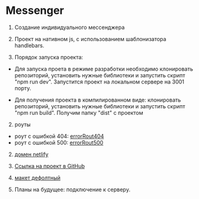 # Messenger


1. Создание индивидуального мессенджера

2. Проект на нативном js, с использованием шаблонизатора handlebars.

2. Порядок запуска проекта:

- Для запуска проета в режиме разработки необходимо клонировать репозиторий, установить нужные библиотеки и запустить скрипт "npm run dev".
  Запустится проект на локальном сервере на 3001 порту.

- Для получения проекта в компилированном виде: клонировать репозиторий, установить нужные библиотеки и запустить скрипт "npm run build".
  Получим папку "dist" с проектом

2. роуты
- роут с ошибкой 404: [errorRout404](https://messenger15.netlify.app?key=error404)
- роут с ошибкой 500: [errorRout500](https://messenger15.netlify.app?key=error500)

2. [домен netlify](https://messenger15.netlify.app/)

2. [Ссылка на проект в GitHub](https://github.com/alix1982/middle.messenger.praktikum.yandex)

2. [макет дефолтный](https://www.figma.com/file/jF5fFFzgGOxQeB4CmKWTiE/Chat_external_link?node-id=0%3A1)

2. Планы на будущее: подключение к серверу.
 